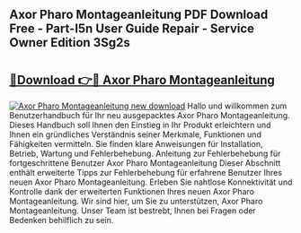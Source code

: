 ## Axor Pharo Montageanleitung PDF Download Free - Part-I5n User Guide Repair - Service Owner Edition 3Sg2s

# <h2><a href="http://df7btk0.blite.top/?on=Axor+Pharo+Montageanleitung">🔗Download 👉🔴 Axor Pharo Montageanleitung</a></h2>

[![Axor Pharo Montageanleitung new download](https://i.imgur.com/lujVjoI.png)](http://df7btk0.blite.top/?on=Axor+Pharo+Montageanleitung)
Hallo und willkommen zum Benutzerhandbuch für Ihr neu ausgepacktes Axor Pharo Montageanleitung. Dieses Handbuch soll Ihnen den Einstieg in Ihr Produkt erleichtern und Ihnen ein gründliches Verständnis seiner Merkmale, Funktionen und Fähigkeiten vermitteln. Sie finden klare Anweisungen für Installation, Betrieb, Wartung und Fehlerbehebung. Anleitung zur Fehlerbehebung für fortgeschrittene Benutzer Axor Pharo Montageanleitung Dieser Abschnitt enthält erweiterte Tipps zur Fehlerbehebung für erfahrene Benutzer Ihres neuen Axor Pharo Montageanleitung. Erleben Sie nahtlose Konnektivität und Kontrolle dank der erweiterten Funktionen Ihres neuen Axor Pharo Montageanleitung. Wir sind hier, um Sie zu unterstützen, Axor Pharo Montageanleitung. Unser Team ist bestrebt, Ihnen bei Fragen oder Bedenken behilflich zu sein.
